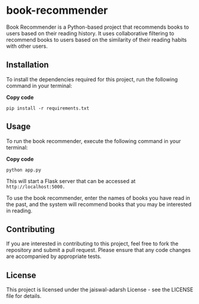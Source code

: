 # book-recommender

Book Recommender is a Python-based project that recommends books to users based on their reading history. It uses collaborative filtering to recommend books to users based on the similarity of their reading habits with other users.

## Installation
To install the dependencies required for this project, run the following command in your terminal:

**Copy code**
```
pip install -r requirements.txt
```

## Usage

To run the book recommender, execute the following command in your terminal:

**Copy code**
```
python app.py
```
This will start a Flask server that can be accessed at `http://localhost:5000.`

To use the book recommender, enter the names of books you have read in the past, and the system will recommend books that you may be interested in reading.

## Contributing
If you are interested in contributing to this project, feel free to fork the repository and submit a pull request. Please ensure that any code changes are accompanied by appropriate tests.

## License
This project is licensed under the jaiswal-adarsh License - see the LICENSE file for details.
